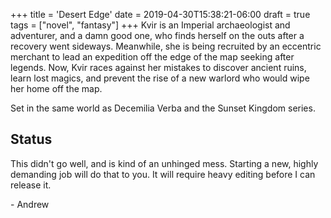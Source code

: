 +++
title = 'Desert Edge'
date = 2019-04-30T15:38:21-06:00
draft = true
tags = ["novel", "fantasy"]
+++
Kvir is an Imperial archaeologist and adventurer, and a damn good one, who finds herself on the outs after a recovery went sideways. Meanwhile, she is being recruited by an eccentric merchant to lead an expedition off the edge of the map seeking after legends. Now, Kvir races against her mistakes to discover ancient ruins, learn lost magics, and prevent the rise of a new warlord who would wipe her home off the map.

Set in the same world as Decemilia Verba and the Sunset Kingdom series.

## Status
This didn't go well, and is kind of an unhinged mess. Starting a new, highly demanding job will do that to you. It will require heavy editing before I can release it.

\- Andrew